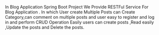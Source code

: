 In Blog Application Spring Boot Project We Provide RESTFul Service For Blog Application .
In which User create Multiple Posts can Create Category,can comment on multiple posts and 
user easy to register and log in and perform CRUD Operation Easily users can create posts 
,Read easily ,Update the posts and Delete the posts.
